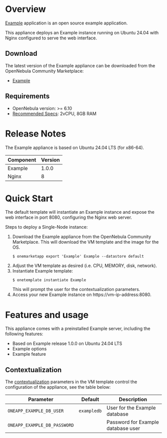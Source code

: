 # Overview

[Example](https://www.example.com/documentation/current/en/manual) application is an open source example application.

This appliance deploys an Example instance running on Ubuntu 24.04 with Nginx configured to serve the web interface.

## Download

The latest version of the Example appliance can be downloaded from the OpenNebula Community Marketplace:

* [Example](http://community-marketplace.opennebula.io/appliance/<UUID>)

## Requirements

* OpenNebula version: >= 6.10
* [Recommended Specs](https://www.example.com/documentation/en/manual/requirements): 2vCPU, 8GB RAM

# Release Notes

The Example appliance is based on Ubuntu 24.04 LTS (for x86-64).

| Component | Version                         |
| --------- | ------------------------------- |
| Example    | 1.0.0 |
| Nginx     | 8 |


# Quick Start

The default template will instantiate an Example instance and expose the web interface in port 8080, configuring the Nginx web server.

Steps to deploy a Single-Node instance:

1. Download the Example appliance from the OpenNebula Community Marketplace. This will download the VM template and the image for the OS.
   ```
   $ onemarketapp export 'Example' Example --datastore default
   ```
2. Adjust the VM template as desired (i.e. CPU, MEMORY, disk, network).
3. Instantiate Example template:
   ```
   $ onetemplate instantiate Example
   ```
   This will prompt the user for the contextualization parameters.
4. Access your new Example instance on https://vm-ip-address:8080.

# Features and usage

This appliance comes with a preinstalled Example server, including the following features:

- Based on Example release 1.0.0 on Ubuntu 24.04 LTS
- Example options
- Example feature

## Contextualization
The [contextualization](https://docs.opennebula.io/7.0/product/virtual_machines_operation/guest_operating_systems/kvm_contextualization/) parameters  in the VM template control the configuration of the appliance, see the table below:

| Parameter            | Default          | Description    |
| -------------------- | ---------------- | -------------- |
| ``ONEAPP_EXAMPLE_DB_USER`` | ``exampledb`` | User for the Example database |
| ``ONEAPP_EXAMPLE_DB_PASSWORD`` |  | Password for Example database user |
